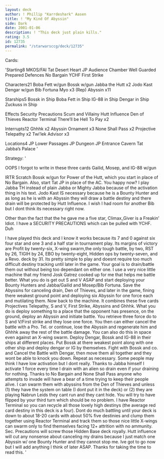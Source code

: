 ```yaml
---
layout: deck
author: ! Phillip "Karrdeshark" Aasen
title: ! "My Kind Of Abyssin"
side: Dark
date: 2001-01-06
description: ! "This deck just plain kills."
rating: 3.5
id: 12735
permalink: "/starwarsccg/deck/12735"
---
```

Cards: 

'Starting8
MKOS/FAI
Tat Desert Heart
JP Audience Chamber
Well Guarded
Prepared Defences
No Bargain
YCHF
First Strike

Characters21
Boba Fett w/gun
Bossk w/gun
Jabba the Hutt x2
Jodo Kast
Dengar w/gun
Bib Fortuna
Myo x3	(Rep)
Abyssin x11

Starships5
Bossk in Ship
Boba Fett in Ship
IG-88 in Ship
Dengar in Ship
Zuckuss in Ship

Effects
Security Precautions
Scum and Villainy
Hutt Influence
Den of Thieves
Reactor Terminal
There’ll be Hell To Pay x2

Interrupts12
Ghhhk x2
Abyssin Ornament x3
None Shall Pass x2
Projective Telepathy x2
Twi’lek Advisor x3

Locations4
JP Lower Passages
JP Dungeon
JP Entrance Cavern
Tat Jabba’s Palace '

Strategy: '

OOPS  I forgot to write in these three cards  Gailid, Mosep, and IG-88 w/gun

IRTR Scratch Bossk w/gun for Power of the Hutt, which you start in place of No Bargain.  Also, start Tat JP in place of the AC. You happy now?   I play Jabba TH instead of plain Jabba or Mighty Jabba because of the activation thing in his text.  Jodo Kast IS necessary because he is a Bounty Hunter and as long as he is with an Abyssin they will draw a battle destiny and there drain will be protected by Hutt Influence.
I wish I had room for another Bib but I dont think its necessary right now.

Other than the fact that the  he gave me a five star, Climax_Giver is a Freakin’ Idiot.  I have a SECURITY PRECAUTIONS which can be pulled with YCHF.  Duh

I have played this deck and I know it works because its 7 and 0 against six four star and one 3 and a half star in tournament play.  Its margins of victory are  Profit by twenty-six, X-wing swarm,the only tough battle, by two, RST by 26, TIGIH by 24, EBO by twenty-eight, Hidden ops by twenty-seven, and a Revo. deck by 31.  Its pretty simple to play and doesnt require too much difficult destiny tracking until later in the game.  Your goal is to drain/battle them out without being too dependant on either one.  I use a very nice little machine that my friend Josk Gatrez cooked up for me that helps me battle better.  What you do is get out S and V ASAP and start deploying your Bounty Hunters and Jabba/Gailid and Mosep/Bib Fortuna.  Save the Abyssins for canceling drain, Den of Thieves, and later in the game, fining there weakest ground point and deploying six Abyssin for one force each and mutilating them.  Now back to the machine.	It combines these five cards Projectives Telepathy, S and V, First Strike, Abyssins and Ghhhk.  What you do is deploy something to a place that the opponent has presence, on the ground, deploy an Abyssin and  initiate battle.  You retrieve three force do to S and V/First strike and they lose one force.  You then can either cancel the battle with a Pro. Tel. or continue, lose the Abyssin and regenerate him and Ghhhk away the rest of the battle damage.  You can also do this in space even against an X-wing swarm.  Deploy Dengar, Bossk and IG-88 in their ships at different places.  Put Bossk at there weakest point along with one other ship and deploy dengar or IG by themselves.  Fight with Bossk and co. and Cancel the Battle with Dengar, then move them all together and they wont be able to knock you down.  Repeat as necessary.  Some people may think I have low activation but I dont really.  Thanks to Jabba himself I activate 1 force every time I drain with an alien so drain even if your draining for nothing.  Thanks to No Bargain and None Shall Pass anyone who attempts to invade will have a bear of a time trying to keep their people alive.  I can swarm them with abyssins from the Den of Thieves and unless (1) they have the system on table (I dont put it in the deck) or (2) they are playing Nabrun Leids they cant run and they cant hide.  You will try to have flipped by your third turn which should be no problem.  I have Reactor Terminal so you can recycle all those lovely high destinys (the average red card destiny in this deck is a four).  Dont do much battling until your deck is down to about 18-20 cards with about 50% five destinies and clump them together using Reactor Terminal and track them so those nice little X-wings can swarm only to find themselves facing 12+ attrition with no ammunity.  Sec. Precautions will screw those Hidden Base deck royally.  Hutt influence will cut any nonsense about canceling my drains because I just match one Abyssin w/ one Bounty Hunter and they cannot stop me.  Ive got to go now but I will add anything I think of later ASAP.  Thanks for taking the time to read this.   '
